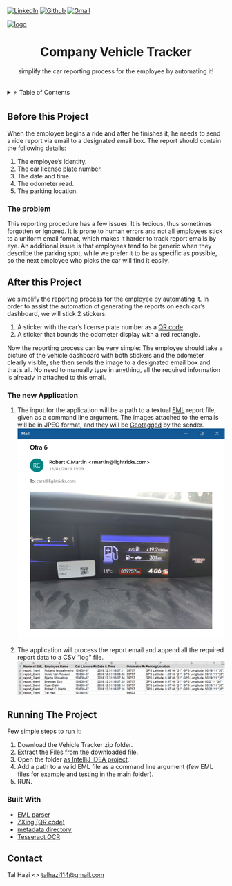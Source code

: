 
[![LinkedIn][linkedin-shield]][linkedin-url]
[![Github][github-shield]][github-url]
[![Gmail][gmail-shield]][gmail-url]


<!-- PROJECT LOGO -->
[![logo][lightricks_logo]][lightricks_logo]
<p align="center">
  <h1 align="center">Company Vehicle Tracker</h1>

  <p align="center">
    simplify the car reporting process for the employee by
automating it!
    <br />
    <br />
<!--
    <a href="https://github.com/.../issues">Request Feature</a>
    ·
    <a href="https://github.com/.../issues">Report Bug</a>
-->
 </p>



<!-- TABLE OF CONTENTS -->
<details close="close">
  <summary>⚡ Table of Contents</summary>
  <ol>
    <li>
      <a href="#Before-this-Project">Before this Project</a>
      <ul>
        <li><a href="#The-problem">The problem</a></li>
      </ul>
    </li>
    <li>
      <a href="#After-this-Project">After this Project</a>
      <ul>
        <li><a href="#The-new-Application">The new Application</a></li>
      </ul>
    </li>
    <li><a href="#Running-The-Project">Running The Project</a>
      <ul>
        <li><a href="#Built-With">Built With</a></li>
      </ul>
   </li>
    <li><a href="#contact">Contact</a></li>

  </ol>
</details>

<!-- Before this PROJECT -->
## Before this Project

When the employee begins a ride and after he finishes it, he needs to
send a ride report via email to a designated email box. The report should contain the
following details:
1. The employee’s identity.
2. The car license plate number.
3. The date and time.
4. The odometer read.
5. The parking location.

### The problem

This reporting procedure has a few issues. It is tedious, thus sometimes forgotten or
ignored. It is prone to human errors and not all employees stick to a uniform email
format, which makes it harder to track report emails by eye. An additional issue is that
employees tend to be generic when they describe the parking spot, while we prefer it
to be as specific as possible, so the next employee who picks the car will find it easily.



<!-- After this PROJECT -->
## After this Project

we simplify the reporting process for the employee by automating it. In order to assist the automation of generating the reports on each car’s dashboard,
we will stick 2 stickers:
1. A sticker with the car’s license plate number as a [QR code](https://en.wikipedia.org/wiki/QR_code).
2. A sticker that bounds the odometer display with a red rectangle.

Now the reporting process can be very simple: The employee should take a picture of
the vehicle dashboard with both stickers and the odometer clearly visible, she then
sends the image to a designated email box and that’s all. No need to manually type in
anything, all the required information is already in attached to this email.


### The new Application

1. The input for the application will be a path to a textual [EML](https://www.loc.gov/preservation/digital/formats/fdd/fdd000388.shtml) report file, given as a command
line argument. The images attached to the emails will be in JPEG format, and they will be
   [Geotagged](https://en.wikipedia.org/wiki/Geotagging) by the sender.
   ![Report Example][report-example]

2. The application will process the report email and append all the required report
   data to a CSV “log” file.
   ![log Example][log-example]




   
<!-- Running THE PROJECT -->
## Running The Project

Few simple steps to run it:

1. Download the Vehicle Tracker zip folder.
2. Extract the Files from the downloaded file.
3. Open the folder [as IntelliJ IDEA project](https://www.jetbrains.com/help/idea/import-project-or-module-wizard.html).
4. Add a path to a valid EML file as a command line argument (few  EML files for example and testing in the main folder).
5. RUN.

### Built With

* [EML parser](https://www.programmersought.com/article/93981125979/)
* [ZXing (QR code)](https://github.com/zxing/zxing)
* [metadata directory](https://www.tabnine.com/code/java/methods/com.drew.metadata.Directory/getTags)
* [Tesseract OCR](https://www.geeksforgeeks.org/tesseract-ocr-with-java-with-examples/)



<!-- CONTACT -->
## Contact

Tal Hazi <> [talhazi114@gmail.com](mailto:talhazi114@gmail.com)


<!-- MARKDOWN LINKS & IMAGES -->
[linkedin-shield]: https://img.shields.io/badge/LinkedIn-0077B5?style=for-the-badge&logo=linkedin&logoColor=white
[linkedin-url]: https://www.linkedin.com/in/talhazi/
[github-shield]: https://img.shields.io/badge/GitHub-100000?style=for-the-badge&logo=github&logoColor=white
[github-url]: https://github.com/talhazi
[gmail-shield]: https://img.shields.io/badge/Gmail-D14836?style=for-the-badge&logo=gmail&logoColor=white
[gmail-url]: mailto:talhazi114@gmail.com

[report-example]: images/report_example.png
[log-example]: images/log_example.png
[lightricks_logo]: images/lightricks_logo.png

